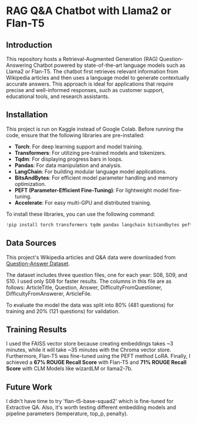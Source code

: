 # RAG Q&A Chatbot with Llama2 or Flan-T5
## **Introduction**
This repository hosts a Retrieval-Augmented Generation (RAG) Question-Answering Chatbot powered by state-of-the-art language models such as Llama2 or Flan-T5.
The chatbot first retrieves relevant information from Wikipedia articles and then uses a language model to generate contextually accurate answers. This approach is ideal for applications that require precise and well-informed responses, such as customer support, educational tools, and research assistants.

## **Installation**

This project is run on Kaggle instead of Google Colab. Before running the code, ensure that the following libraries are pre-installed:

- **Torch**: For deep learning support and model training.
- **Transformers**: For utilizing pre-trained models and tokenizers.
- **Tqdm**: For displaying progress bars in loops.
- **Pandas**: For data manipulation and analysis.
- **LangChain**: For building modular language model applications.
- **BitsAndBytes**: For efficient model parameter handling and memory optimization.
- **PEFT (Parameter-Efficient Fine-Tuning)**: For lightweight model fine-tuning.
- **Accelerate**: For easy multi-GPU and distributed training.

To install these libraries, you can use the following command:

```python
!pip install torch transformers tqdm pandas langchain bitsandbytes peft accelerate
```

## **Data Sources**
This project's Wikipedia articles and Q&A data were downloaded from [Question-Answer Dataset](https://www.kaggle.com/datasets/rtatman/questionanswer-dataset).

The dataset includes three question files, one for each year: S08, S09, and S10. I used only S08 for faster results.
The columns in this file are as follows: ArticleTitle, Question, Answer, DifficultyFromQuestioner, DifficultyFromAnswerer, ArticleFile.

To evaluate the model the data was split into 80% (481 questions) for training and 20% (121 questions) for validation.

## **Training Results**
I used the FAISS vector store because creating embeddings takes ~3 minutes, while it will take ~35 minutes with the Chroma vector store. Furthermore, Flan-T5 was fine-tuned using the PEFT method LoRA. 
Finally, I achieved a **67% ROUGE Recall Score** with Flan-T5 and **71% ROUGE Recall Score** with CLM Models like wizardLM or llama2-7b.

## **Future Work**
I didn't have time to try 'flan-t5-base-squad2' which is fine-tuned for Extractive QA. Also, it's worth testing different embedding models and pipeline parameters (temperature, top_p, penalty).
